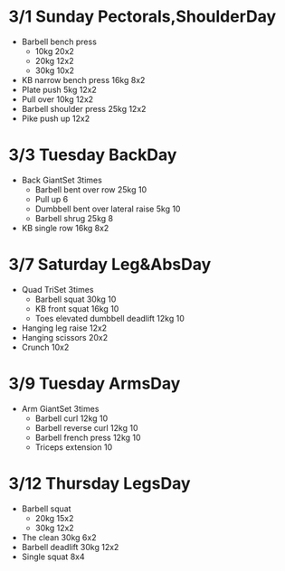 # 3/1 Sunday Pectorals,ShoulderDay
* Barbell bench press
  * 10kg 20x2
  * 20kg 12x2
  * 30kg 10x2
* KB narrow bench press 16kg 8x2
* Plate push 5kg 12x2
* Pull over 10kg 12x2
* Barbell shoulder press 25kg 12x2
* Pike push up 12x2

# 3/3 Tuesday BackDay
* Back GiantSet 3times
  * Barbell bent over row 25kg 10
  * Pull up 6
  * Dumbbell bent over lateral raise 5kg 10
  * Barbell shrug 25kg 8
* KB single row 16kg 8x2

# 3/7 Saturday Leg&AbsDay
* Quad TriSet 3times
  * Barbell squat 30kg 10
  * KB front squat 16kg 10
  * Toes elevated dumbbell deadlift 12kg 10
* Hanging leg raise 12x2
* Hanging scissors 20x2
* Crunch 10x2

# 3/9 Tuesday ArmsDay
* Arm GiantSet 3times
  * Barbell curl 12kg 10
  * Barbell reverse curl 12kg 10
  * Barbell french press 12kg 10
  * Triceps extension 10

# 3/12 Thursday LegsDay
* Barbell squat
  * 20kg 15x2
  * 30kg 12x2
* The clean 30kg 6x2
* Barbell deadlift 30kg 12x2
* Single squat 8x4
